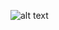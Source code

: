 ![alt text](https://www.dropbox.com/s/ak3eq3vjcw1bugl/logoYAMDA.jpg?dl=0 "Fast GPU-enabled motif discovery")

